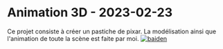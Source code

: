 # Animation 3D - 2023-02-23
Ce projet consiste à créer un pastiche de pixar. La modélisation ainsi que l'animation de toute la scène est faite par moi.
[![baiden](https://img.youtube.com/vi/3NA1JIVuGUE/0.jpg)](https://www.youtube.com/watch?v=3NA1JIVuGUE)
